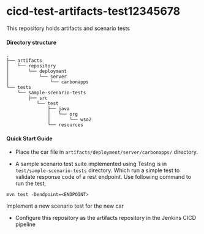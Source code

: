 # cicd-test-artifacts-test12345678

This repository holds artifacts and scenario tests


#### Directory structure
```
.
├── artifacts
│   └── repository
│       └── deployment
│           └── server
│               └── carbonapps
└── tests
    └── sample-scenario-tests
        ├── src
           └── test
               ├── java
               │   └── org
               │       └── wso2
               └── resources
```

#### Quick Start Guide
* Place the car file in `artifacts/deployment/server/carbonapps/` directory.

* A sample scenario test suite implemented using Testng is in `test/sample-scenario-tests` directory. Which run a 
simple test to validate response code of a rest endpoint. Use following command to run the test,
```
mvn test -Dendpoint=<ENDPOINT>
```
Implement a new scenario test for the new car 

* Configure this repository as the artifacts repository in the Jenkins CICD pipeline
